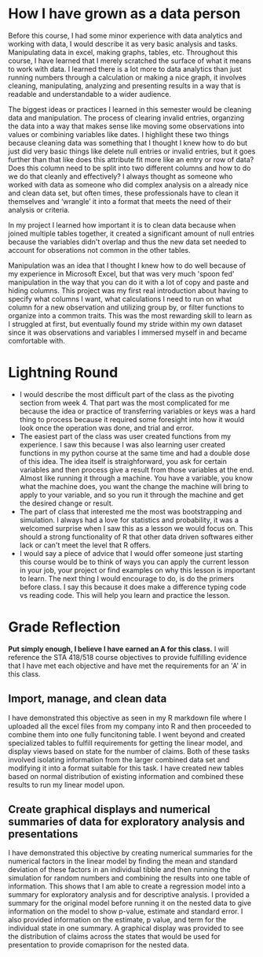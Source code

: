 # How I have grown as a data person
Before this course, I had some minor experience with data analytics and working with data, I would describe it as very basic analysis and tasks.  Manipulating data in excel, making graphs, tables, etc.  Throughout this course, I have learned that I merely scratched the surface of what it means to work with data.  I learned there is a lot more to data analytics than just running numbers through a calculation or making a nice graph, it involves cleaning, manipulating, analyzing and presenting results in a way that is readable and understandable to a wider audience.  

The biggest ideas or practices I learned in this semester would be cleaning data and manipulation.  The process of clearing invalid entries, organzing the data into a way that makes sense like moving some observations into values or combining variables like dates.  I highlight these two things because cleaning data was something that I thought I knew how to do but just did very basic things like delete null entries or invalid entries, but it goes further than that like does this attribute fit more like an entry or row of data? Does this column need to be split into two different columns and how to do we do that cleanly and effectively? I always thought as someone who worked with data as someone who did complex analysis on a already nice and clean data set, but often times, these professionals have to clean it themselves and ‘wrangle’ it into a format that meets the need of their analysis or criteria.  

In my project I learned how important it is to clean data because when joined multiple tables together, it created a significant amount of null entries because the variables didn't overlap and thus the new data set needed to account for obserations not common in the other tables.  

Manipulation was an idea that I thought I knew how to do well because of my experience in Microsoft Excel, but that was very much 'spoon fed' manipulation in the way that you can do it with a lot of copy and paste and hiding columns.  This project was my first real introduction about having to specify what columns I want, what calculations I need to run on what column for a new observation and utilizing group by, or filter functions to organize into a common traits.  This was the most rewarding skill to learn as I struggled at first, but eventually found my stride within my own dataset since it was observations and variables I immersed myself in and became comfortable with. 

# Lightning Round
- I would describe the most difficult part of the class as the pivoting section from week 4.  That part was the most complicated for me because the idea or practice of transferring variables or keys was a hard thing to process because it required some foresight into how it would look once the operation was done, and trial and error.
- The easiest part of the class was user created functions from my experience.  I saw this because I was also learning user created functions in my python course at the same time and had a double dose of this idea.  The idea itself is straighforward, you ask for certain variables and then process give a result from those variables at the end.  Almost like running it through a machine.  You have a variable, you know what the machine does, you want the change the machine will bring to apply to your variable, and so you run it through the machine and get the desired change or result.
- The part of class that interested me the most was bootstrapping and simulation.  I always had a love for statistics and probability, it was a welcomed surprise when I saw this as a lesson we would focus on.  This should a strong functionality of R that other data driven softwares either lack or can't meet the level that R offers.
- I would say a piece of advice that I would offer someone just starting this course would be to think of ways you can apply the current lesson in your job, your project or find examples on why this lesson is important to learn.  The next thing I would encourage to do, is do the primers before class.  I say this because it does make a difference typing code vs reading code.  This will help you learn and practice the lesson.  

# Grade Reflection
**Put simply enough, I believe I have earned an A for this class.**
I will reference the STA 418/518 course objectives to provide fulfilling evidence that I have met each objective and have met the requirements for an 'A' in this class.  
## Import, manage, and clean data
I have demonstrated this objective as seen in my R markdown file where I uploaded all the excel files from my company into R and then proceeded to combine them into one fully funcitoning table.  I went beyond and created specialized tables to fulfill requirements for getting the linear model, and display views based on state for the number of claims.  Both of these tasks involved isolating information from the larger combined data set and modifying it into a format suitable for this task.  I have created new tables based on normal distribution of existing information and combined these results to run my linear model upon.
## Create graphical displays and numerical summaries of data for exploratory analysis and presentations
I have demonstrated this objective by creating numerical summaries for the numerical factors in the linear model by finding the mean and standard deviation of these factors in an individual tibble and then running the simulation for random numbers and combining the results into one table of information.  This shows that I am able to create a regression model into a summary for exploratory analysis and for descriptive analysis.  I provided a summary for the original model before running it on the nested data to give information on the model to show p-value, estimate and standard error.  I also provided information on the estimate, p value, and term for the individual state in one summary.  A graphical display was provided to see the distribution of claims across the states that would be used for presentation to provide comaprison for the nested data. 





